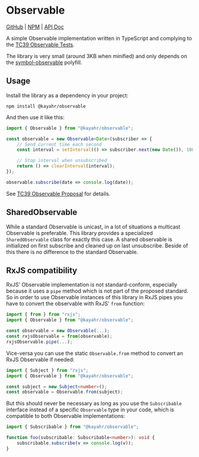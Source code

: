 # Observable

[GitHub] | [NPM] | [API Doc]

A simple Observable implementation written in TypeScript and complying to the [TC39 Observable Tests](https://www.npmjs.com/package/es-observable-tests).

The library is very small (around 3KB when minified) and only depends on the [symbol-observable] polyfill.


## Usage

Install the library as a dependency in your project:

```
npm install @kayahr/observable
```

And then use it like this:

```typescript
import { Observable } from "@kayahr/observable";

const observable = new Observable<Date>(subscriber => {
    // Send current time each second
    const interval = setInterval(() => subscriber.next(new Date()), 1000);

    // Stop interval when unsubscribed
    return () => clearInterval(interval);
});

observable.subscribe(date => console.log(date));
```

See [TC39 Observable Proposal](https://github.com/tc39/proposal-observable) for details.


## SharedObservable

While a standard Observable is unicast, in a lot of situations a multicast Observable is preferable. This library provides a specialized `SharedObservable` class for exactly this case. A shared observable is initialized on first subscribe and cleaned up on last unsubscribe. Beside of this there is no difference to the standard Observable.

## RxJS compatibility

RxJS' Observable implementation is not standard-conform, especially because it uses a `pipe` method which is not part of the proposed standard. So in order to use Observable instances of this library in RxJS pipes you have to convert the observable with RxJS' `from` function:

```typescript
import { from } from "rxjs";
import { Observable } from "@kayahr/observable";

const observable = new Observable(...);
const rxjsObservable = from(observable);
rxjsObservable.pipe(...);
```

Vice-versa you can use the static `Observable.from` method to convert an RxJS Observable if needed:

```typescript
import { Subject } from "rxjs";
import { Observable } from "@kayahr/observable";

const subject = new Subject<number>();
const observable = Observable.from(subject);
```

But this should never be necessary as long as you use the `Subscribable` interface instead of a specific `Observable` type in your code, which is compatible to both Observable implementations:

```typescript
import { Subscribable } from "@kayahr/observable";

function foo(subscribable: Subscribable<number>): void {
    subscribable.subscribe(v => console.log(v));
}
```

[API Doc]: https://kayahr.github.io/observable/
[GitHub]: https://github.com/kayahr/observable
[NPM]: https://www.npmjs.com/package/@kayahr/observable
[symbol-observable]: https://www.npmjs.com/package/symbol-observable
